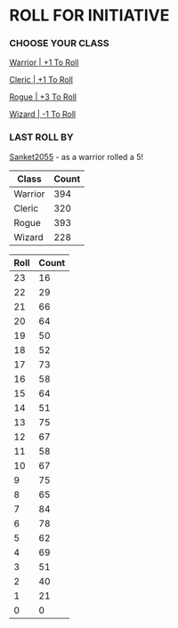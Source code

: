 # ROLL FOR INITIATIVE
### CHOOSE YOUR CLASS

[Warrior | +1 To Roll](https://github.com/benjaminsampica/benjaminsampica/issues/new?title=roll%7Cwarrior&body=Just+click+%27Submit+new+issue%27.)

[Cleric | +1 To Roll](https://github.com/benjaminsampica/benjaminsampica/issues/new?title=roll%7Ccleric&body=Just+click+%27Submit+new+issue%27.)

[Rogue | +3 To Roll](https://github.com/benjaminsampica/benjaminsampica/issues/new?title=roll%7Crogue&body=Just+click+%27Submit+new+issue%27.)

[Wizard | -1 To Roll](https://github.com/benjaminsampica/benjaminsampica/issues/new?title=roll%7Cwizard&body=Just+click+%27Submit+new+issue%27.)
### LAST ROLL BY
[Sanket2055](https://www.github.com/Sanket2055) - as a warrior rolled a 5!

|Class|Count|
|-|-|
|Warrior|394|
|Cleric|320|
|Rogue|393|
|Wizard|228|

|Roll|Count|
|-|-|
|23|16
|22|29
|21|66
|20|64
|19|50
|18|52
|17|73
|16|58
|15|64
|14|51
|13|75
|12|67
|11|58
|10|67
|9|75
|8|65
|7|84
|6|78
|5|62
|4|69
|3|51
|2|40
|1|21
|0|0

